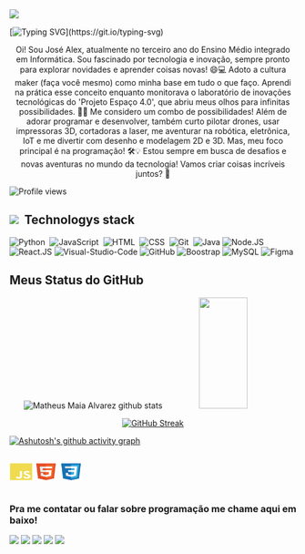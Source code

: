 <img align="top" src="https://raw.githubusercontent.com/gist/alexx-pereira/c7db02e7701d63a04a78e2287b4cddc2/raw/d3fe19710c7b2a2ff333516eaf309f77190e9ea1/alex-github-post2.svg"/>


[![Typing SVG](https://readme-typing-svg.herokuapp.com/?color=white&size=35&center=true&vCenter=true&width=1000&lines=Olá,+Meu+nome+é+José+Alex!;+Tenho+17+anos!;Eu+moro+em+Viçosa,+AL;E+estou+no+ultimo+ano+do+encino+médio+em+infomática;+Seja+bem-vindo(a)+ao+meu+perfil+:%29;)](https://git.io/typing-svg)

<p aling="center"><p align="center">Oi! Sou José Alex, atualmente no terceiro ano do Ensino Médio integrado em Informática. Sou fascinado por tecnologia e inovação, sempre pronto para explorar novidades e aprender coisas novas! 😄💻 Adoto a cultura maker (faça você mesmo) como minha base em tudo o que faço. Aprendi na prática esse conceito enquanto monitorava o laboratório de inovações tecnológicas do 'Projeto Espaço 4.0', que abriu meus olhos para infinitas possibilidades. 🚀✨ Me considero um combo de possibilidades! Além de adorar programar e desenvolver, também curto pilotar drones, usar impressoras 3D, cortadoras a laser, me aventurar na robótica, eletrônica, IoT e me divertir com desenho e modelagem 2D e 3D. Mas, meu foco principal é na programação! 🛠️💡 Estou sempre em busca de desafios e novas aventuras no mundo da tecnologia! Vamos criar coisas incríveis juntos? 🚀</p></p>

<p align="left"> <img src="https://komarev.com/ghpvc/?username=alexx-pereira&color=CCB13F" alt="Profile views" /> </p>

## <img src="https://raw.githubusercontent.com/kaueMarques/kaueMarques/master/hi.gif" height="30px"> &nbsp;Technologys stack

![Python](https://img.shields.io/badge/Python-14354C?style=for-the-badge&logo=python&logoColor=white)&nbsp;
![JavaScript](https://img.shields.io/badge/JavaScript-F7DF1E?style=for-the-badge&logo=javascript&logoColor=black)&nbsp;
![HTML](https://img.shields.io/badge/HTML5-E34F26?style=for-the-badge&logo=html5&logoColor=white)&nbsp;
![CSS](https://img.shields.io/badge/CSS3-1572B6?style=for-the-badge&logo=css3&logoColor=white)&nbsp;
![Git](https://img.shields.io/badge/GIT-E44C30?style=for-the-badge&logo=git&logoColor=white)&nbsp;
![Java](https://img.shields.io/badge/Java-007396?style=for-the-badge&logo=java&logoColor=white)
![Node.JS](https://img.shields.io/badge/-Node.JS-0F2546?style=for-the-badge&logo=node.js&labelColor=0F2546&textColor=0F2546)
![React.JS](https://img.shields.io/badge/-React.js-60A709?style=for-the-badge&logo=react&labelColor=60A709)
![Visual-Studio-Code](https://img.shields.io/badge/-Visual%20Studio%20Code-6420FF?style=for-the-badge&logo=visual-studio-code&logoColor=white&labelColor=6420FF)
![GitHub](https://img.shields.io/badge/-GitHub-62C7C9?style=for-the-badge&logo=github&labelColor=62C7C9)
![Boostrap](https://img.shields.io/badge/-boostrap-DA5F66?style=for-the-badge&logo=bootstrap&labelColor=DA5F66)
![MySQL](https://img.shields.io/badge/-mysql-FD7633?style=for-the-badge&logo=mysql&labelColor=FD7633)
![Figma](https://img.shields.io/badge/-figma-366994?style=for-the-badge&logo=figma&labelColor=366994)

## Meus Status do GitHub

 <div align="center">  
  <img width="49%" height="195px" src="https://github-readme-stats.vercel.app/api?username=alexx-pereira&show_icons=true&count_private=true&hide_border=true&title_color=FA418C&icon_color=00bfbf&text_color=c9d1d9&bg_color=0d1117" alt="Matheus Maia Alvarez github stats" /> 
  <img width="41%" height="195px" src="https://github-readme-stats.vercel.app/api/top-langs/?username=alexx-pereira&layout=compact&hide_border=true&title_color=00bfbf&text_color=00bfbf&bg_color=0d1117" />
</div>


<div align="center">
  
[![GitHub Streak](https://github-readme-streak-stats.herokuapp.com?user=alexx-pereira&theme=violet-dark&locale=pt_BR&date_format=n%2Fj%5B%2FY%5D&card_width=900)](https://git.io/streak-stats)

</div>


[![Ashutosh's github activity graph](https://github-readme-activity-graph.vercel.app/graph?username=alexx-pereira&bg_color=000000&color=15e5a6&line=07e9a5&point=0a855c&area=true&hide_border=true)](https://github.com/ashutosh00710/github-readme-activity-graph)

    
<div style="display: inline_block"><br>
  <img align="center" alt="Js" height="30" width="40" src="https://raw.githubusercontent.com/devicons/devicon/master/icons/javascript/javascript-plain.svg">
  <img align="center" alt="HTML" height="30" width="40" src="https://raw.githubusercontent.com/devicons/devicon/master/icons/html5/html5-original.svg">
  <img align="center" alt="CSS" height="30" width="40" src="https://raw.githubusercontent.com/devicons/devicon/master/icons/css3/css3-original.svg">
</div>
 
<br>
 
### Pra me contatar ou falar sobre programação me chame aqui em baixo!
 
<div> 
  <a href="" target="_blank"><img src="https://img.shields.io/badge/YouTube-FF0000?style=for-the-badge&logo=youtube&logoColor=white" target="_blank"></a>
  <a href="" target="_blank"><img src="https://img.shields.io/badge/-Instagram-%23E4405F?style=for-the-badge&logo=instagram&logoColor=white" target="_blank"></a>
  <a href="" target="_blank"><img src="https://img.shields.io/badge/Discord-7289DA?style=for-the-badge&logo=discord&logoColor=white" target="_blank"></a> 
  <a href="mailto:jasp1@aluno.ifal.edu.br"><img src="https://img.shields.io/badge/-Gmail-%23333?style=for-the-badge&logo=gmail&logoColor=white" target="_blank"></a>
  <a href="" target="_blank"><img src="https://img.shields.io/badge/-LinkedIn-%230077B5?style=for-the-badge&logo=linkedin&logoColor=white" target="_blank"></a>
</div>
